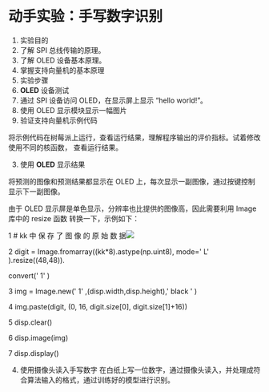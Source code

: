 # 动手实验：手写数字识别

1. <a name="_page50_x72.00_y193.30"></a>实验目的
1. 了解 SPI 总线传输的原理。
1. 了解 OLED 设备基本原理。
1. 掌握支持向量机的基本原理
2. 实验步骤
1. **OLED** 设备测试
1. 通过 SPI 设备访问 OLED，在显示屏上显示 “hello world!”。
1. 使用 OLED 显示模块显示一幅图片
2. 验证支持向量机示例代码

将示例代码在树莓派上运行，查看运行结果，理解程序输出的评价指标。试着修改使用不同的核函数， 查看运行结果。

3. 使用 **OLED** 显示结果

将预测的图像和预测结果都显示在 OLED 上，每次显示一副图像，通过按键控制显示下一副图像。

由于 OLED 显示屏是单色显示，分辨率也比提供的图像高，因此需要利用 Image 库中的 resize 函数 转换一下，示例如下：

1 # kk 中 保 存 了 图 像 的 原 始 数 据![](Aspose.Words.b353301d-f3c7-44fc-a0ef-0183eb531768.087.png)

2 digit = Image.fromarray((kk\*8).astype(np.uint8), mode=' L' ).resize((48,48)).

convert(' 1' )

3 img = Image.new(' 1' ,(disp.width,disp.height),' black ' )

4 img.paste(digit, (0, 16, digit.size[0], digit.size[1]+16))

5 disp.clear()

6 disp.image(img)

7 disp.display()

4. 使用摄像头读入手写数字 在白纸上写一位数字，通过摄像头读入，并处理成符合算法输入的格式，通过训练好的模型进行识别。